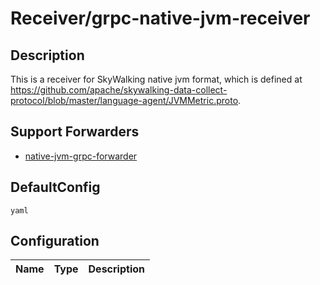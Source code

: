 # Receiver/grpc-native-jvm-receiver
## Description
This is a receiver for SkyWalking native jvm format, which is defined at https://github.com/apache/skywalking-data-collect-protocol/blob/master/language-agent/JVMMetric.proto.
## Support Forwarders
 - [native-jvm-grpc-forwarder](forwarder_native-jvm-grpc-forwarder.md)
## DefaultConfig
```yaml```
## Configuration
|Name|Type|Description|
|----|----|-----------|

